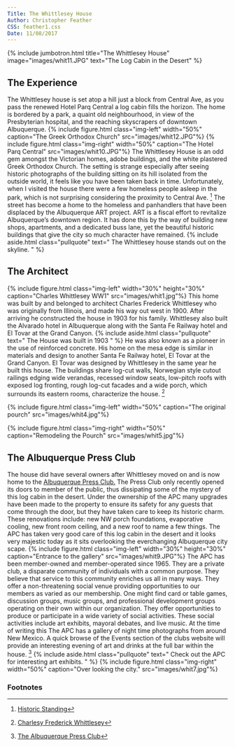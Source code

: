 ```yaml
---
Title: The Whittlesey House
Author: Christopher Feather
CSS: feather1.css
Date: 11/08/2017
---
```

{% include jumbotron.html title="The Whittlesey House" image="images/whit11.JPG" text="The Log Cabin in the Desert" %}


## The Experience
The Whittlesey house is set atop a hill just a block from Central Ave, as you pass the renewed Hotel Parq Central a log cabin fills the horizon. The home is bordered by a park, a quaint old neighbourhood, in view of the Presbyterian hospital, and the reaching skyscrapers of downtown Albuquerque.
{% include figure.html
  class="img-left"
  width="50%"
  caption="The Greek Orthodox Church"
  src="images/whit12.JPG"%}
  {% include figure.html
  class="img-right"
  width="50%"
  caption="The Hotel Parq Central"
  src="images/whit10.JPG"%}
The Whittlesey House is an odd gem amongst the Victorian homes, adobe buildings, and the white plastered Greek Orthodox Church. The setting is strange especially after seeing historic photographs of the building sitting on its hill isolated from the outside world, it feels like you have been taken back in time. Unfortunately, when I visited the house there were a few homeless people asleep in the park, which is not surprising considering the proximity to Central Ave. [^abq] The street has become a home to the homeless and panhandlers that have been displaced by the Albuquerque ART project. ART is a fiscal effort to revitalize Albuquerque’s downtown region. It has done this by the way of building new shops, apartments, and a dedicated buss lane, yet the beautiful historic buildings that give the city so much character have remained. 
{% include aside.html class="pullquote" text="
The Whittlesey house stands out on the skyline.
" %}
## The Architect
{% include figure.html
  class="img-left"
  width="30%"
  height="30%"
  caption="Charles Whittlesey WW1"
  src="images/whit1.jpg"%}
This home was built by and belonged to architect Charles Frederick Whittlesey who was originally from Illinois, and made his way out west in 1900. After arriving he constructed the house in 1903 for his family. Whittlesey also built the Alvarado hotel in Albuquerque along with the Santa Fe Railway hotel and El Tovar at the Grand Canyon.
{% include aside.html class="pullquote" text="
The House was built in 1903
" %}
He was also known as a pioneer in the use of reinforced concrete. His home on the mesa edge is similar in materials and design to another Santa Fe Railway hotel, El Tovar at the Grand Canyon. El Tovar was designed by Whittlesey in the same year he built this house. The buildings share log-cut walls, Norwegian style cutout railings edging wide verandas, recessed window seats, low-pitch roofs with exposed log fronting, rough log-cut facades and a wide porch, which surrounds its eastern rooms, characterize the house. [^whit]

{% include figure.html
  class="img-left"
  width="50%"
  caption="The original pourch"
  src="images/whit4.jpg"%}

{% include figure.html
  class="img-right"
  width="50%"
  caption="Remodeling the Pourch"
  src="images/whit5.jpg"%} 

## The Albuquerque Press Club
The house did have several owners after Whittlesey moved on and is now home to the [Albuquerque Press Club.](http://www.abqpressclub.com/house-history/) The Press Club only recently opened its doors to member of the public, thus dissipating some of the mystery of this log cabin in the desert. Under the ownership of the APC many upgrades have been made to the property to ensure its safety for any guests that come through the door, but they have taken care to keep its historic charm. These renovations include: new NW porch foundations, evaporative cooling, new front room ceiling, and a new roof to name a few things. The APC has taken very good care of this log cabin in the desert and it looks very majestic today as it sits overlooking the everchanging Albuquerque city scape. 
{% include figure.html
  class="img-left"
  width="30%"
  height="30%"
  caption="Entrance to the gallery"
  src="images/whit9.JPG"%}
The APC has been member-owned and member-operated since 1965. They are a private club, a disparate community of individuals with a common purpose.  They believe that service to this community enriches us all in many ways. They offer a non-threatening social venue providing opportunities to our members as varied as our membership.  One might find card or table games, discussion groups, music groups, and professional development groups operating on their own within our organization.  They offer opportunities to produce or participate in a wide variety of social activities. These social activities include art exhibits, mayoral debates, and live music. At the time of writing this The APC has a gallery of night time photographs from around New Mexico. A quick browse of the Events section of the clubs website will provide an interesting evening of art and drinks at the full bar within the house. [^apc] 
{% include aside.html class="pullquote" text="
Check out the APC for interesting art exhibits.
" %}
{% include figure.html
  class="img-right"
  width="50%"
  caption="Over looking the city."
  src="images/whit7.jpg"%}

### Footnotes
[^whit]: [Charlesy Frederick Whittlesey](http://pcad.lib.washington.edu/person/102/)
[^abq]: [Historic Standing](http://www.city-data.com/articles/The-Whittlesey-House-Albuquerque-New.html)
[^apc]: [The Albuquerque Press Club](http://www.abqpressclub.com/house-history/)
